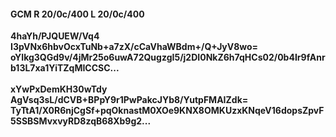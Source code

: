 #### GCM R 20/0c/400 L 20/0c/400
**4haYh/PJQUEW/Vq4**<br/>**I3pVNx6hbvOcxTuNb+a7zX/cCaVhaWBdm+/Q+JyV8wo=**<br/>**oYIkg3QGd9v/4jMr25o6uwA72QugzgI5/j2DI0NkZ6h7qHCs02/0b4Ir9fAnrb13L7xa1YiTZqMICCSC...**<br/><br/>
**xYwPxDemKH30wTdy**<br/>**AgVsq3sL/dCVB+BPpY9r1PwPakcJYb8/YutpFMAIZdk=**<br/>**TyTtA1/X0R6njCgSf+pqOknastM0XOe9KNX8OMKUzxKNqeV16dopsZpvF5SSBSMvxvyRD8zqB68Xb9g2...**